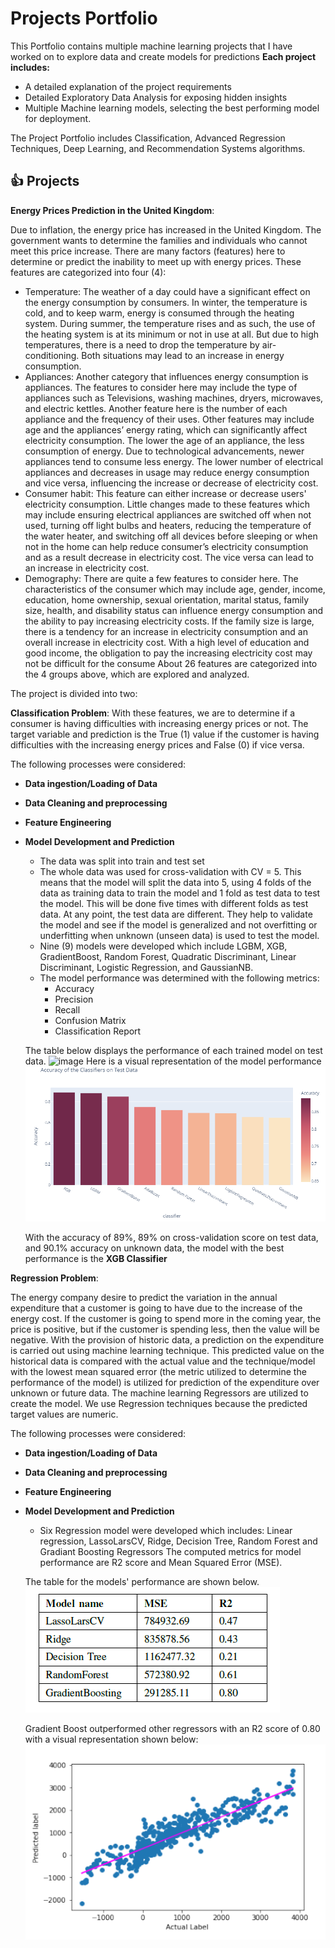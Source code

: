 # Projects Portfolio
This Portfolio contains multiple machine learning projects that I have worked on to explore data and create models for predictions
**Each project includes:**
  * A detailed explanation of the project requirements
  * Detailed Exploratory Data Analysis for exposing hidden insights
  * Multiple Machine learning models, selecting the best performing model for deployment.

The Project Portfolio includes Classification, Advanced Regression Techniques, Deep Learning, and Recommendation Systems algorithms.

## :thumbsup: Projects

**Energy Prices Prediction in the United Kingdom**:

Due to inflation, the energy price has increased in the United Kingdom. The government wants to determine the families and individuals who cannot meet this price increase. There are many factors (features) here to determine or predict the inability to meet up with energy prices. These features are categorized into four (4):
  - Temperature: The weather of a day could have a significant effect on the energy consumption by consumers. In winter, the temperature is cold, and to keep warm, energy is consumed through the heating system. During summer, the temperature rises and as such, the use of the heating system is at its minimum or not in use at all. But due to high temperatures, there is a need to drop the temperature by air-conditioning. Both situations may lead to an increase in energy consumption.
 - Appliances: Another category that influences energy consumption is appliances. The features to consider here may include the type of appliances such as Televisions, washing machines, dryers, microwaves, and electric kettles. Another feature here is the number of each appliance and the frequency of their uses. Other features may include age and the appliances’ energy rating, which can significantly affect electricity consumption. The lower the age of an appliance, the less consumption of energy. Due to technological advancements, newer appliances tend to consume less energy. The lower number of electrical appliances and decreases in usage may reduce energy consumption and vice versa, influencing the increase or decrease of electricity cost.
- Consumer habit: This feature can either increase or decrease users' electricity consumption. Little changes made to these features which may include ensuring electrical appliances are switched off when not used, turning off light bulbs and heaters, reducing the temperature of the water heater, and switching off all devices before sleeping or when not in the home can help reduce consumer’s electricity consumption and as a result decrease in electricity cost. The vice versa can lead to an increase in electricity cost.
- Demography: There are quite a few features to consider here. The characteristics of the consumer which may include age, gender, income, education, home ownership, sexual orientation, marital status, family size, health, and disability status can influence energy consumption and the ability to pay increasing electricity costs. If the family size is large, there is a tendency for an increase in electricity consumption and an overall increase in electricity cost. With a high level of education and good income, the obligation to pay the increasing electricity cost may not be difficult for the consume
About 26 features are categorized into the 4 groups above, which are explored and analyzed.

The project is divided into two:

**Classification Problem**: With these features, we are to determine if a consumer is having difficulties with increasing energy prices or not. The target variable and prediction is the True (1) value if the customer is having difficulties with the increasing energy prices and False (0) if vice versa.

The following processes were considered:

- **Data ingestion/Loading of Data**
- **Data Cleaning and preprocessing**
- **Feature Engineering**
- **Model Development and Prediction**
  
  - The data was split into train and test set
  - The whole data was used for cross-validation with CV = 5. This means that the model will split the data into 5, using 4 folds of the data as training data to train the model and 1 fold as test data to test the model. This will be done five times with different folds as test data. At any point, the test data are different. They help to validate the model and see if the model is generalized and not overfitting or underfitting when unknown (unseen data) is used to test the model.
  - Nine (9) models were developed which include LGBM, XGB, GradientBoost, Random Forest, Quadratic Discriminant, Linear Discriminant, Logistic Regression, and GaussianNB. 
  - The model performance was determined with the following metrics:
    - Accuracy
    - Precision
    - Recall
    - Confusion Matrix
    - Classification Report

  The table below displays the performance of each trained model on test data.
  ![image](https://github.com/dabson2020/Projects-Portfolio/assets/45830157/d1792e76-7645-4b35-a0a9-7a5dade84075)
  Here is a visual representation of the model performance
  ![alt text](image.png)

  With the accuracy of 89%, 89% on cross-validation score on test data, and 90.1% accuracy on unknown data, the model with the best performance is the **XGB Classifier**


**Regression Problem**:

The energy company desire to predict the variation in the annual expenditure that a customer is going to have due to the increase of the energy cost. If the customer is going to spend more in the coming year, the price is positive, but if the customer is spending less, then the value will be
negative. With the provision of historic data, a prediction on the expenditure is carried out using machine learning technique. This predicted value on the historical data is compared with the actual value and the technique/model with the lowest mean squared error (the metric utilized to determine the performance of the model) is utilized for prediction of the expenditure over unknown or future data. The machine learning Regressors are utilized to create the model. We use Regression techniques because the predicted target values are numeric.

The following processes were considered:

- **Data ingestion/Loading of Data**
- **Data Cleaning and preprocessing**
- **Feature Engineering**
- **Model Development and Prediction**
  - Six Regression model were developed which includes: Linear regression, LassoLarsCV, Ridge, Decision Tree, Random Forest and Gradiant Boosting Regressors
  The computed metrics for model performance are R2 score and Mean Squared Error (MSE). 

  The table for the models' performance are shown below.
  ![alt text](image-2.png)

  Gradient Boost outperformed other regressors with an R2 score of 0.80 with a visual representation shown below:
  ![alt text](image-3.png)


